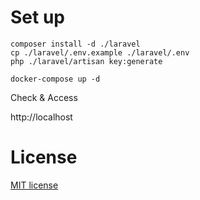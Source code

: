 # Set up

```
composer install -d ./laravel
cp ./laravel/.env.example ./laravel/.env
php ./laravel/artisan key:generate

docker-compose up -d
```

Check & Access

http://localhost


# License
[MIT license](https://opensource.org/licenses/MIT)